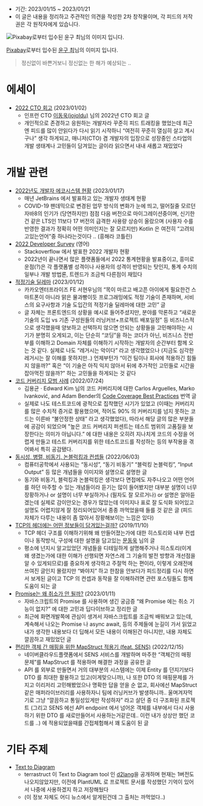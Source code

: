 - 기간: 2023/01/15 ~ 2023/01/21
- 이 글은 내용을 정리하고 주관적인 의견을 작성한 2차 창작물이며, 각 피드의 저작권은 각 원작자에게 있습니다.

![<a href="[https://pixabay.com/ko//?utm_source=link-attribution&amp;utm_medium=referral&amp;utm_campaign=image&amp;utm_content=4831871](https://pixabay.com/ko//?utm_source=link-attribution&amp;utm_medium=referral&amp;utm_campaign=image&amp;utm_content=4831871)">Pixabay</a>로부터 입수된 <a href="[https://pixabay.com/ko/users/youngu-10912057/?utm_source=link-attribution&amp;utm_medium=referral&amp;utm_campaign=image&amp;utm_content=4831871](https://pixabay.com/ko/users/youngu-10912057/?utm_source=link-attribution&amp;utm_medium=referral&amp;utm_campaign=image&amp;utm_content=4831871)">윤구 최</a>님의 이미지 입니다.](https://snz04pap002files.storage.live.com/y4mn9Rn7YysLHzmi8tMA_W2zNMOs9eC-OlY2McaEwf_k58FTQyy6jufAKqBDTUjKdW9VMXJeAjsRrG2O6FuSAWRqsR4otWTS9g42waSok4mSMalIrAwhSWWbtvlUbrSPylO3A8dIc1m-Fekq73KRxizIHgoP8vs2eZWl3Mp8hqfAUTxYVnn_wy3FMzPt0tOWoB3ronwoVlHFMNKJ9FEFLDQJg/han-river-4831871_1920.jpg?psid=1&width=1920&height=1280)

<a href="[https://pixabay.com/ko//?utm_source=link-attribution&amp;utm_medium=referral&amp;utm_campaign=image&amp;utm_content=4831871](https://pixabay.com/ko//?utm_source=link-attribution&amp;utm_medium=referral&amp;utm_campaign=image&amp;utm_content=4831871)">Pixabay</a>로부터 입수된 <a href="[https://pixabay.com/ko/users/youngu-10912057/?utm_source=link-attribution&amp;utm_medium=referral&amp;utm_campaign=image&amp;utm_content=4831871](https://pixabay.com/ko/users/youngu-10912057/?utm_source=link-attribution&amp;utm_medium=referral&amp;utm_campaign=image&amp;utm_content=4831871)">윤구 최</a>님의 이미지 입니다.

> 정신없이 바쁜거보니 정신없는 한 해가 예상되는 ..
> 

# 에세이

- [2022 CTO 회고](https://jojoldu.tistory.com/694) (2023/01/02)
    - 인프런 CTO [이동욱(jojoldu)](https://github.com/jojoldu) 님의 2022년 CTO 회고 글
    - 개인적으로 존경하고 응원하는 개발자라 꾸준히 피드 트래킹을 했었는데 최근엔 피드를 많이 안읽다가 다시 읽기 시작하니 “여전히 꾸준히 열심히 살고 계시구나” 생각 하게되고, 매니저(CTO) 겸 개발자의 입장으로 성장중인 스타업의 개발 생태계나 고민들이 담겨있는 글이라 읽으면서 내내 새롭고 재밌었다

# 개발 관련

- [2022년도 개발자 에코시스템 현황](https://blog.jetbrains.com/ko/blog/2023/01/17/the-state-of-developer-ecosystem-2022/) (2023/01/17)
    - 매년 JetBrains 에서 발표하고 있는 개발자 생태계 현황
    - COVID-19 팬데믹으로 변경된 업무 방식의 변화가 눈에 띄고, 떨어질줄 모르던 자바8의 인기가 (당연하지만) 점점 다음 버전으로 마이그레이션중이며, 신기한건 같은 LTS인 11보다 17 버전의 급격한 사용량 상승이 올랐으며 (사용자 수를 반영한 결과가 정확히 어떤 의미인지는 잘 모르지만) Kotlin 은 여전히 “고려되고있는언어”중 하나라는것이다 .. (흥해라 코틀린)
- [2022 Developer Survey](https://survey.stackoverflow.co/2022/#overview) (영어)
    - Stackoverflow 에서 발표한 2022 개발자 현황
    - 2022년이 끝나면서 많은 플랫폼들에서 2022 통계현황을 발표중이고, 흥미로운점(?)은 각 플랫폼별 성격이나 사용자의 성격이 반영되는 탓인지, 통계 수치의 일부나 개발 방법론, 트렌드가 조금씩 다른점이 재밌다
- [적정기술 딜레마](https://fe-developers.kakaoent.com/2023/230112-appropriate-technology/) (2023/01/12)
    - 카카오엔터프라이즈 FE 서현우님의 “목이 마르고 배고픈 아이에게 필요한건 스마트폰이 아니라 맑은 물과빵이듯 프로그래밍에도 적정 기술이 존재하며, 서비스의 요구사항과 기술 도입간의 적정기술 딜레마에 대한 고민” 글
    - 글 자체는 프론트엔드의 상황을 예시로 들어주셨지만, 분야를 막론하고 “새로운 기술의 도입 vs 기존 구성원들의 러닝커브+프로젝트 배포일정” 등 비즈니스적으로 생각했을때 양보하고 선택하지 않으면 안되는 상황들을 고민해야하는 시기가 분명히 오게되고, 이는 단순히 “코딩”을 하는 코더가 아닌, 비즈니스 전반부를 이해하고 Domain 자체를 이해하기 시작하는 개발자의 순간부터 함께 오는 것 같다. 실제로 나도 “레거시는 악이다” 라고 생각했었으나 (지금도 심각한 레거시는 잘 이해를 못하지만..) 언제부턴가 “이건 팀이나 회사에 적용하긴 힘들지 않을까?” 혹은 “이 기술은 아직 익지 않아서 뒤에 추가적인 고민들로 시간을 잡아먹진 않을까?” 하는 고민들을 하게되는 것 같다
- [코드 커버리지 모범 사례](https://edykim.com/ko/post/code-coverage-best-practices/) (2022/07/24)
    - 김용균 · Edward Kim 님의 코드 커버리지에 대한 Carlos Arguelles, Marko Ivanković, and Adam Bender의 [Code Coverage Best Practices](https://testing.googleblog.com/2020/08/code-coverage-best-practices.html) 번역 글
    - 실제로 나도 테스트코드에 광적으로 집착했던 시기가 있었고 (이때는 커버리지를 많은 수치적 증거로 활용했으며, 적어도 90% 의 커버리지를 넘지 못하는 코드는 이른바 “불안정한 상태” 라고 생각했었다), 따라서 해당 글의 많은 부분들에 공감이 되었으며 "높은 코드 커버리지 퍼센트는 테스트 범위의 고품질을 보장한다는 의미가 아닙니다.” 에 대한 내용은 오히려 지나치게 코드의 수정을 어렵게 만들고 테스트 커버리지를 위한 테스트코드를 작성하는 등의 부작용을 겪어봐서 특히 공감됐다.
- [동시성, 병렬, 비동기, 논블럭킹과 컨셉들](https://black7375.tistory.com/90) (2022/06/03)
    - 컴퓨터공학에서 사용되는 “동시성”, “동기 비동기” “블럭킹 논블럭킹”, “Input Output” 등 많은 개념들을 이미지와 설명으로 설명한 글
    - 동기와 비동기, 블럭킹과 논블럭킹은 생각보다 면접에도 자주나오고 어떤 언어를 하던 마주할 수 있는 개념들이라 듣기는 많이 들어봤지만 대부분 설명이 너무 장황하거나 or 설명이 너무 부실하거나 (필자도 잘 모르거나) or 설명은 알아듣겠는데 실제로 감이안오는 경우가 많았는데 이미지나 표로 잘 도식화 되어있고 설명도 어렵지않게 잘 정리되어있어서 종종 까먹었을때 들를 것 같은 글 (피드 자체가 다루는 내용이 좀 많아서 장황해보이는 느낌은 있다)
- [TCP의 헤더에는 어떤 정보들이 담겨있는걸까?](https://evan-moon.github.io/2019/11/10/header-of-tcp/) (2019/11/10)
    - TCP 헤더 구조를 이해하기위해 왜 만들어졌는가에 대한 히스토리와 내부 컨셉이나 동작방식, 구성에 대한 설명을 담고있는 [문동욱](https://github.com/evan-moon) 님의 글
    - 평소에 넌지시 알고있었던 개념들을 디테일하게 설명해주거나 히스토리(이게 왜 생겼는가에 대한 이해가 선행되면 자연스레 그 기술의 발전 방향과 개선점을 알 수 있게되므로)를 중요하게 생각하고 주절먹 하는 편이라, 이렇게 오래전에 쓰여진 글인지 몰랐지만 “봐야지” 하고 한참을 안보다가 피드정리를 다시 하면서 보게된 글이고 TCP 의 컨셉과 동작을 잘 이해하려면 관련 포스팅들도 함께 도움이 되는 글
- [Promise는 왜 취소가 안 될까?](https://tech.kakao.com/2023/01/11/promise-cancelation-in-javascript/) (2023/01/11)
    - 자바스크립트의 Promise 를 사용하며 생긴 궁금증 “왜 Promise 에는 취소 기능이 없지?” 에 대한 고민과 딥다이브하고 정리한 글
    - 최근에 화면개발쪽에 관심이 생겨서 자바스크립트를 조금씩 배워보고 있는데, 계속해서 나오는 Promise 나 async await, 등의 주제들에 눈길이 가서 읽었고 내가 생각한 내용보다 더 딥해서 모든 내용이 이해된건 아니지만, 내용 자체도 깔끔하고 재밌었던 글
- [편리한 객체 간 매핑을 위한 MapStruct 적용기 (feat. SENS)](https://medium.com/naver-cloud-platform/%EA%B8%B0%EC%88%A0-%EC%BB%A8%ED%85%90%EC%B8%A0-%EB%AC%B8%EC%9E%90-%EC%95%8C%EB%A6%BC-%EB%B0%9C%EC%86%A1-%EC%84%9C%EB%B9%84%EC%8A%A4-sens%EC%9D%98-mapstruct-%EC%A0%81%EC%9A%A9%EA%B8%B0-8fd2bc2bc33b) (2022/12/15)
    - 네이버클라우드플랫폼에서 SENS 서비스를 개발하며 마주한 “객체간의 매핑 문제”를 MapStruct 를 적용하며 해결한 과정을 공유한 글
    - API 를 외부로 만들면서 거의 대부분의 시스템에는 이제 Entity 를 던지기보다 DTO 를 최대한 활용하고 있고(이게맞으니까), 나 또한 DTO 의 매핑문제를 가지고 이리저리 고민해봤었으나 명확한 답을 얻을 순 없고, 회사에선 MapStruct 같은 매퍼라이브러리를 사용하자니 팀에 러닝커브가 발생하니까.. 울며겨자먹기로 그냥 “깔끔하고 통일성있게만 작성하자” 라고 살던 중 더 구조화된 프로젝트 (그리고 SENS 에선 API endpoint 에서 넘어온 객체를 내부에서 다시 사용하기 위한 DTO 를 새로만들어서 사용하는거같은데.. 이런 내가 상상만 했던 코드를 ..) 에 적용되었을때를 간접체험해서 꽤 도움이 된 글

# 기타 주제

- [Text to Diagram](https://text-to-diagram.com/)
    - terrastruct 이 Text to Diagram tool 인 [d2lang](https://d2lang.com/tour/intro/)을 공개하며 현재는 1버전도 나오지않았지만, 이전에 PlantUML 로 프로젝트 문서를 작성했던 기억이 있어서 나중에 사용하겠지 하고 저장해뒀다
    - (이 정보 자체도 어디 뉴스에서 알게된건데 그 출처는 까먹었다..)
